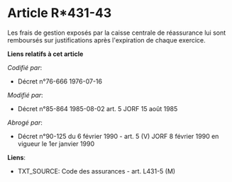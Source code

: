 # Article R*431-43

Les frais de gestion exposés par la caisse centrale de réassurance lui sont remboursés sur justifications après l'expiration
de chaque exercice.

**Liens relatifs à cet article**

_Codifié par_:

  - Décret n°76-666 1976-07-16

_Modifié par_:

  - Décret n°85-864 1985-08-02 art. 5 JORF 15 août 1985

_Abrogé par_:

  - Décret n°90-125 du 6 février 1990 - art. 5 (V) JORF 8 février 1990 en vigueur le 1er janvier 1990

**Liens**:

  - TXT_SOURCE: Code des assurances - art. L431-5 (M)
